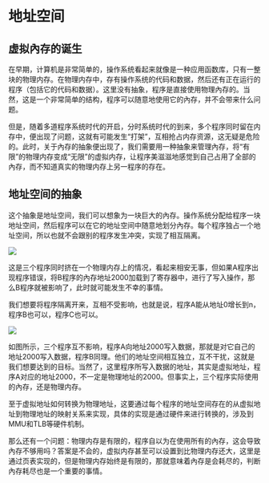 # 地址空间

## 虚拟內存的诞生

在早期，计算机是非常简单的，操作系统看起来就像是一种应用函数库，只有一整块的物理内存。在物理内存中，存有操作系统的代码和数据，然后还有正在运行的程序（包括它的代码和数据）。这里没有抽象，程序是直接使用物理內存的。当然，这是一个非常简单的结构，程序可以随意地使用它的內存，并不会带来什么问题。

但是，随着多道程序系统时代的开启，分时系统时代的到来，多个程序同时留在内存中，便出现了问题，这就有可能发生“打架”，互相抢占内存资源，这无疑是危险的。此时，关于內存的抽象便出现了，我们需要用一种抽象来管理內存，将“有限”的物理内存变成“无限”的虚拟内存，让程序美滋滋地感觉到自己占用了全部的內存，而不知道真实的物理内存上另一程序的存在。

## 地址空间的抽象

这个抽象是地址空间，我们可以想象为一块巨大的內存。操作系统分配给程序一块地址空间，然后程序可以在它的地址空间中随意地划分內存。每个程序独占一个地址空间，所以也就不会跟别的程序发生冲突，实现了相互隔离。



![](https://s2.loli.net/2022/03/17/A4BePFRbuymifaV.png)

这是三个程序同时挤在一个物理内存上的情况，看起来相安无事，但如果A程序出现程序错误，将B程序的內存地址2000加载到了寄存器中，进行了写入操作，那么B程序就被影响了，此时就可能发生不幸的事情。

我们想要将程序隔离开来，互相不受影响，也就是说，程序A能从地址0增长到n，程序B也可以，程序C也可以。

![](https://s2.loli.net/2022/03/17/2ZezYqafFGEQnX5.png)

如图所示，三个程序互不影响，程序A向地址2000写入数据，那就是对它自己的地址2000写入数据，程序B同理。他们的地址空间相互独立，互不干扰，这就是我们想要达到的目标。当然了，这里程序所写入数据的地址，其实是虚拟地址，程序A对应的地址2000，不一定是物理地址的2000。但事实上，三个程序实际使用的內存，还是物理内存。

至于虚拟地址如何转换为物理地址，这要通过每个程序的地址空间存在的从虚拟地址到物理地址的映射关系来实现，具体的实现是通过硬件来进行转换的，涉及到MMU和TLB等硬件机制。

那么还有一个问题：物理内存是有限的，程序自以为在使用所有的內存，这会导致內存不够用吗？答案是不会的，虚拟内存甚至可以设置到比物理内存还大，这里是通过页表实现的，但是物理内存始终是有限的，那就意味着內存是会耗尽的，判断內存耗尽也是一个重要的事情。

